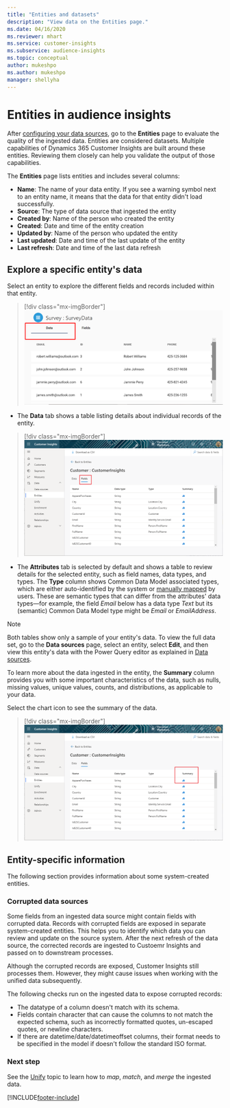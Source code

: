 ```yaml
---
title: "Entities and datasets"
description: "View data on the Entities page."
ms.date: 04/16/2020
ms.reviewer: mhart
ms.service: customer-insights
ms.subservice: audience-insights
ms.topic: conceptual
author: mukeshpo
ms.author: mukeshpo
manager: shellyha
---
```


# Entities in audience insights

After [configuring your data sources](data-sources.md), go to the **Entities** page to evaluate the quality of the ingested data. Entities are considered datasets. Multiple capabilities of Dynamics 365 Customer Insights are built around these entities. Reviewing them closely can help you validate the output of those capabilities.

The **Entities** page lists entities and includes several columns:

- **Name**: The name of your data entity. If you see a warning symbol next to an entity name, it means that the data for that entity didn't load successfully.
- **Source**: The type of data source that ingested the entity
- **Created by**: Name of the person who created the entity
- **Created**: Date and time of the entity creation
- **Updated by**: Name of the person who updated the entity
- **Last updated**: Date and time of the last update of the entity
- **Last refresh**: Date and time of the last data refresh

## Explore a specific entity's data

Select an entity to explore the different fields and records included within that entity.

> [!div class="mx-imgBorder"]
> ![Select an entity](media/data-manager-entities-data.png "Select an entity")

- The **Data** tab shows a table listing details about individual records of the entity.

> [!div class="mx-imgBorder"]
> ![Fields table](media/data-manager-entities-fields.PNG "Fields table")

- The **Attributes** tab is selected by default and shows a table to review details for the selected entity, such as field names, data types, and types. The **Type** column shows Common Data Model associated types, which are either auto-identified by the system or [manually mapped](map-entities.md) by users. These are semantic types that can differ from the attributes' data types—for example, the field *Email* below has a data type *Text* but its (semantic) Common Data Model type might be *Email* or *EmailAddress*.

> [!NOTE]
> Both tables show only a sample of your entity's data. To view the full data set, go to the **Data sources** page, select an entity, select **Edit**, and then view this entity's data with the Power Query editor as explained in [Data sources](data-sources.md).

To learn more about the data ingested in the entity, the **Summary** column provides you with some important characteristics of the data, such as nulls, missing values, unique values, counts, and distributions, as applicable to your data.

Select the chart icon to see the summary of the data.

> [!div class="mx-imgBorder"]
> ![Summary symbol](media/data-manager-entities-summary.png "Data summary table")

## Entity-specific information

The following section provides information about some system-created entities.

### Corrupted data sources

Some fields from an ingested data source might contain fields with corrupted data. Records with corrupted fields are exposed in separate system-created entities. This helps you to identify which data you can review and update on the source system. After the next refresh of the data source, the corrected records are ingested to Custoemr Insights and passed on to downstream processes. 

Although the corrupted records are exposed, Customer Insights still processes them. However, they might cause issues when working with the unified data subsequently.

The following checks run on the ingested data to expose corrupted records: 

- The datatype of a column doesn't match with its schema.
- Fields contain character that can cause the columns to not match the expected schema, such as incorrectly formatted quotes, un-escaped quotes, or newline characters.
- If there are datetime/date/datetimeoffset columns, their format needs to be specified in the model if doesn't follow the standard ISO format.

### Next step

See the [Unify](data-unification.md) topic to learn how to *map*, *match*, and *merge* the ingested data.


[!INCLUDE[footer-include](../includes/footer-banner.md)]
